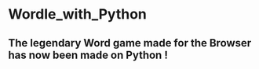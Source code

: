 # Wordle_with_Python
The legendary Word game made for the Browser has now been made on Python ! 
---
### 
